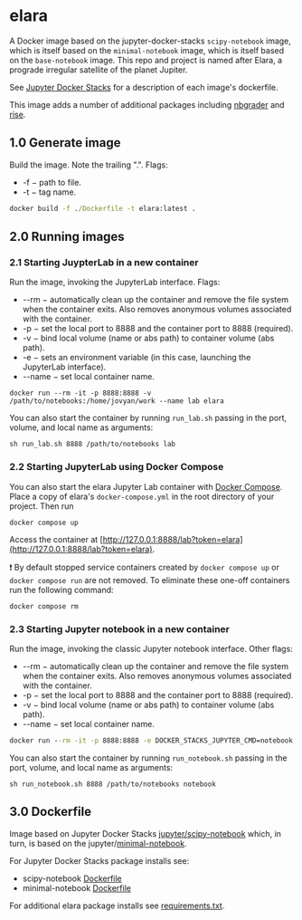 # elara

A Docker image based on the jupyter-docker-stacks `scipy-notebook` image, which is itself based
on the `minimal-notebook` image, which is itself based on the `base-notebook` image. This repo and
project is named after Elara, a prograde irregular satellite of the planet Jupiter.

See [Jupyter Docker Stacks](https://github.com/jupyter/docker-stacks) for a description of each
image's dockerfile.

This image adds a number of additional packages including
[nbgrader](https://github.com/jupyter/nbgrader)
and [rise](https://github.com/damianavila/RISE).

## 1.0 Generate image

Build the image. Note the trailing ".". Flags:

* -f &minus; path to file.
* -t &minus; tag name.

```cmd
docker build -f ./Dockerfile -t elara:latest .
```

## 2.0 Running images

### 2.1 Starting JuypterLab in a new container

Run the image, invoking the JupyterLab interface. Flags:

* --rm &minus; automatically clean up the container and remove the file system when the container
  exits. Also removes anonymous volumes associated with the container.
* -p &minus; set the local port to 8888 and the container port to 8888 (required).
* -v &minus; bind local volume (name or abs path) to container volume (abs path).
* -e &minus; sets an environment variable (in this case, launching the JupyterLab interface).
* --name &minus; set local container name.

```commandline
docker run --rm -it -p 8888:8888 -v /path/to/notebooks:/home/jovyan/work --name lab elara
```

You can also start the container by running `run_lab.sh` passing in the port, volume, and local
name as arguments:

```commandline
sh run_lab.sh 8888 /path/to/notebooks lab
```

### 2.2 Starting JupyterLab using Docker Compose

You can also start the elara Jupyter Lab container with [Docker Compose](https://docs.docker.com/compose/reference/).
Place a copy of elara's `docker-compose.yml` in the root directory of your project. Then run

```commandline
docker compose up
```

Access the container at [http://127.0.0.1:8888/lab?token=elara](http://127.0.0.1:8888/lab?token=elara).

:exclamation: By default stopped service containers created by `docker compose up` or
`docker compose run` are not removed. To eliminate these one-off containers run the following
command:

```commandline
docker compose rm
```

### 2.3 Starting Jupyter notebook in a new container

Run the image, invoking the classic Jupyter notebook interface. Other flags:

* --rm &minus; automatically clean up the container and remove the file system when the container
  exits. Also removes anonymous volumes associated with the container.
* -p &minus; set the local port to 8888 and the container port to 8888 (required).
* -v &minus; bind local volume (name or abs path) to container volume (abs path).
* --name &minus; set local container name.

```cmd
docker run --rm -it -p 8888:8888 -e DOCKER_STACKS_JUPYTER_CMD=notebook -v /path/to/notebooks:/home/jovyan/work --name notebook elara
```

You can also start the container by running `run_notebook.sh` passing in the port, volume, and
local name as arguments:

```commandline
sh run_notebook.sh 8888 /path/to/notebooks notebook

```

## 3.0 Dockerfile

Image based on Jupyter Docker Stacks
[jupyter/scipy-notebook](https://github.com/jupyter/docker-stacks/tree/main/images/scipy-notebook) which, in turn, is based on the jupyter/[minimal-notebook](https://github.com/jupyter/docker-stacks/tree/main/images/minimal-notebook).

For Jupyter Docker Stacks package installs see:

* scipy-notebook [Dockerfile](https://github.com/jupyter/docker-stacks/blob/main/images/scipy-notebook/Dockerfile)
* minimal-notebook [Dockerfile](https://github.com/jupyter/docker-stacks/blob/main/images/minimal-notebook/Dockerfile)

For additional elara package installs see [requirements.txt](requirements.txt).
